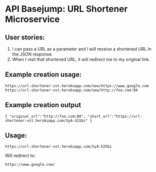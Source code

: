# API Basejump: URL Shortener Microservice

## User stories:

1. I can pass a URL as a parameter and I will receive a shortened URL in the JSON response.
2. When I visit that shortened URL, it will redirect me to my original link.

## Example creation usage:

    https://url-shortener-vst.herokuapp.com/new/https://www.google.com
    https://url-shortener-vst.herokuapp.com/new/http://foo.com:80

## Example creation output

    { "original_url":"http://foo.com:80", "short_url":"https://url-shortener-vst.herokuapp.com/SyA-X2Sbz" }

## Usage:

    https://url-shortener-vst.herokuapp.com/SyA-X2Sbz

Will redirect to:

    https://www.google.com/
